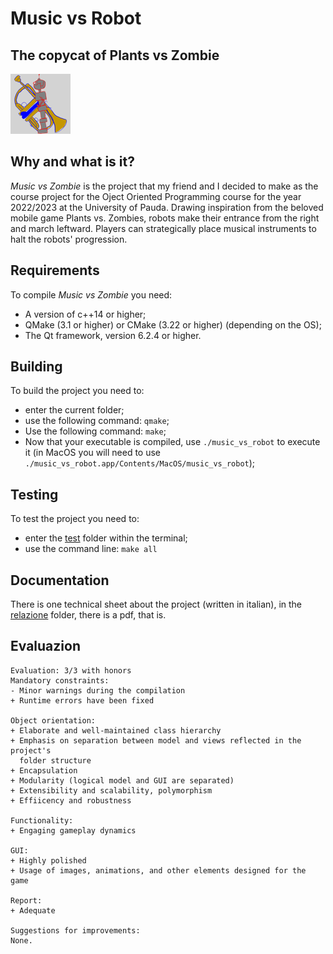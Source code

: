 # Music vs Robot

## The copycat of Plants vs Zombie

![logo](assets/icon1.png)

## Why and what is it?

_Music vs Zombie_ is the project that my friend and I decided to make as the
course project for the Oject Oriented Programming course for the year 2022/2023
at the University of Pauda. Drawing inspiration from the beloved mobile game 
Plants vs. Zombies, robots make their entrance from the right and march 
leftward. Players can strategically place musical instruments to halt the 
robots' progression.

## Requirements

To compile _Music vs Zombie_ you need:

 - A version of c++14 or higher;
 - QMake (3.1 or higher) or CMake (3.22 or higher) (depending on the OS);
 - The Qt framework, version 6.2.4 or higher.

## Building

To build the project you need to:

 - enter the current folder;
 - use the following command: `qmake`;
 - Use the following command: `make`;
 - Now that your executable is compiled, use `./music_vs_robot` to execute it
   (in MacOS you will need to use
   `./music_vs_robot.app/Contents/MacOS/music_vs_robot`);

## Testing

To test the project you need to:
 - enter the [test](./test) folder within the terminal;
 - use the command line: `make all`

## Documentation
There is one technical sheet about the project (written in italian), in the
[relazione](./relazione) folder, there is a pdf, that is.

## Evaluazion
```
Evaluation: 3/3 with honors
Mandatory constraints:
- Minor warnings during the compilation
+ Runtime errors have been fixed

Object orientation:
+ Elaborate and well-maintained class hierarchy
+ Emphasis on separation between model and views reflected in the project's
  folder structure
+ Encapsulation
+ Modularity (logical model and GUI are separated)
+ Extensibility and scalability, polymorphism
+ Effiicency and robustness

Functionality:
+ Engaging gameplay dynamics

GUI:
+ Highly polished
+ Usage of images, animations, and other elements designed for the game

Report:
+ Adequate

Suggestions for improvements:
None.
```
